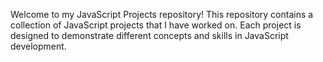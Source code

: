Welcome to my JavaScript Projects repository! This repository contains a collection of JavaScript projects that I have worked on. Each project is designed to demonstrate different concepts and skills in JavaScript development.
